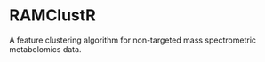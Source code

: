 RAMClustR
=========

A feature clustering algorithm for non-targeted mass spectrometric metabolomics data.
